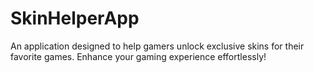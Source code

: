 # SkinHelperApp
An application designed to help gamers unlock exclusive skins for their favorite games. Enhance your gaming experience effortlessly!
